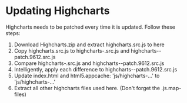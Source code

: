 # Updating Highcharts

Highcharts needs to be patched every time it is updated. Follow these steps:

1. Download Highcharts.zip and extract highcharts.src.js to here
2. Copy highcharts.src.js to highcharts-<version>.src.js and highcharts-<version>-patch.9612.src.js
3. Compare highcharts-<previous>.src.js and highcharts-<previous>-patch.9612.src.js
4. Intelligently, apply each difference to highcharts-<version>-patch.9612.src.js
5. Update index.html and html5.appcache: 'js/highcharts-<previous>…' to 'js/highcharts-<version>…'
6. Extract all other highcharts files used here.
   (Don't forget the .js.map-files)

